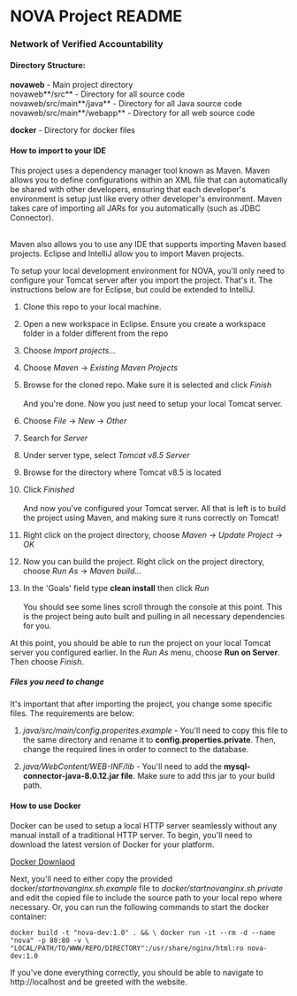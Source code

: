 <h1>NOVA Project README</h1>
<h3>Network of Verified Accountability</h3>

<h4>Directory Structure:</h4>

**novaweb** - Main project directory</br>
novaweb**/src** - Directory for all source code</br>
novaweb/src/main**/java** - Directory for all Java source code</br>
novaweb/src/main**/webapp** - Directory for all web source code

**docker** - Directory for docker files

<h4>How to import to your IDE</h4>
This project uses a dependency manager tool known as Maven. Maven allows you to
define configurations within an XML file that can automatically be shared with
other developers, ensuring that each developer's environment is setup just like
every other developer's environment. Maven takes care of importing all JARs for
you automatically (such as JDBC Connector).</br></br>

Maven also allows you to use any IDE that supports importing Maven based projects.
Eclipse and IntelliJ allow you to import Maven projects.

To setup your local development environment for NOVA, you'll only need to configure
your Tomcat server after you import the project. That's it. The instructions
below are for Eclipse, but could be extended to IntelliJ.

1. Clone this repo to your local machine.
2. Open a new workspace in Eclipse. Ensure you create a workspace folder
in a folder different from the repo
3. Choose *Import projects...*
4. Choose *Maven* -> *Existing Maven Projects*
5. Browse for the cloned repo. Make sure it is selected and click *Finish*</br></br>
And you're done. Now you just need to setup your local Tomcat server.


6. Choose *File* -> *New* -> *Other*
7. Search for *Server*
8. Under server type, select *Tomcat v8.5 Server*
9. Browse for the directory where Tomcat v8.5 is located
10. Click *Finished*</br></br>
And now you've configured your Tomcat server. All that is left is to build the
project using Maven, and making sure it runs correctly on Tomcat!


11. Right click on the project directory, choose *Maven* -> *Update Project* -> *OK*
12. Now you can build the project. Right click on the project directory,
choose *Run As* -> *Maven build...*
13. In the 'Goals' field type **clean install** then click *Run*</br></br>
You should see some lines scroll through the console at this point. This is
the project being auto built and pulling in all necessary dependencies for you.

At this point, you should be able to run the project on your local Tomcat
server you configured earlier. In the *Run As* menu, choose **Run on Server**.
Then choose *Finish*.


<h5>Files you need to change</h5>
It's important that after importing the project, you change some specific files. The requirements are below:

1. *java/src/main/config.properites.example* - You'll need to copy this file to the same directory and rename it to **config.properties.private**. Then, change the required lines in order to connect to the database.

2. *java/WebContent/WEB-INF/lib* - You'll need to add the **mysql-connector-java-8.0.12.jar file**. Make sure to add this jar to your build path.

<h4>How to use Docker</h4>
Docker can be used to setup a local HTTP server seamlessly without any manual install of a traditional HTTP server. To begin, you'll need to download the latest version of Docker for your platform.

[Docker Downlaod](https://www.docker.com/get-started)

Next, you'll need to either copy the provided docker/*startnovanginx.sh.example* file to *docker/startnovanginx.sh.private*
and edit the copied file to include the source path to your local repo where necessary. Or, you can run the following commands to start the docker container:

`docker build -t "nova-dev:1.0" . && \
docker run -it --rm -d --name "nova" -p 80:80 -v \
"LOCAL/PATH/TO/WWW/REPO/DIRECTORY":/usr/share/nginx/html:ro nova-dev:1.0`

If you've done everything correctly, you should be able to navigate to http://localhost and be greeted with the website.

